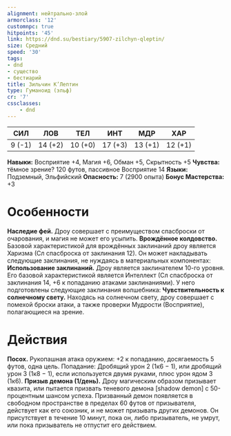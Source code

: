 ```yaml
---
alignment: нейтрально-злой
armorclass: '12'
customnpc: true
hitpoints: '45'
link: https://dnd.su/bestiary/5907-zilchyn-qleptin/
size: Средний
speed: '30'
tags:
- dnd
- существо
- бестиарий
title: Зильчин К’Лептин
type: Гуманоид (эльф)
cr: '7'
cssclasses:
    - dnd
---
```



| СИЛ | ЛОВ | ТЕЛ | ИНТ | МДР | ХАР |
|---|---|---|---|---|---|
| 9 (-1) | 14 (+2) | 10 (+0) | 17 (+3) | 13 (+1) | 12 (+1) |
**Навыки:** Восприятие +4, Магия +6, Обман +5, Скрытность +5
**Чувства:** тёмное зрение? 120 футов, пассивное Восприятие 14
**Языки:** Подземный, Эльфийский
**Опасность:** 7 (2900 опыта)
**Бонус Мастерства:** +3


# Особенности
**Наследие фей.** Дроу совершает с преимуществом спасброски от очарования, и магия не может его усыпить.
**Врождённое колдовство.** Базовой характеристикой для врождённых заклинаний дроу является Харизма (Сл спасброска от заклинания 12). Он может накладывать следующие заклинания, не нуждаясь в материальных компонентах:
**Использование заклинаний.** Дроу является заклинателем 10-го уровня. Его базовой характеристикой является Интеллект (Сл спасброска от заклинания 14, +6 к попаданию атаками заклинаниями). У него подготовлены следующие заклинания волшебника:
**Чувствительность к солнечному свету.** Находясь на солнечном свету, дроу совершает с помехой броски атаки, а также проверки Мудрости (Восприятие), полагающиеся на зрение.


# Действия
**Посох.** Рукопашная атака оружием: +2 к попаданию, досягаемость 5 футов, одна цель. Попадание: Дробящий урон 2 (1к6 − 1), или дробящий урон 3 (1к8 − 1), если используется двумя руками, плюс урон ядом 3 (1к6).
**Призыв демона (1/день).** Дроу магическим образом призывает квазита, или пытается призвать теневого демона [shadow demon] с 50-процентным шансом успеха. Призванный демон появляется в свободном пространстве в пределах 60 футов от призывателя, действует как его союзник, и не может призывать других демонов. Он присутствует в течение 10 минут, пока он, либо призыватель, не умрут, или пока призыватель не отпустит его действием.